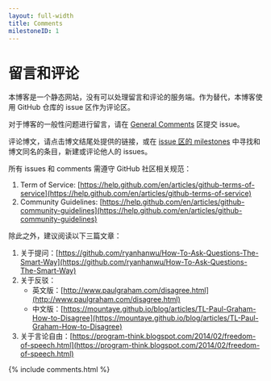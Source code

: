 ```yaml
---
layout: full-width
title: Comments
milestoneID: 1
---
```


# 留言和评论

本博客是一个静态网站，没有可以处理留言和评论的服务端。作为替代，本博客使用 GitHub 仓库的 issue 区作为评论区。

对于博客的一般性问题进行留言，请在 [General Comments](https://github.com/MountAye/blog/milestone/1) 区提交 issue。

评论博文，请点击博文结尾处提供的链接，或在 [issue 区的 milestones](https://github.com/MountAye/blog/milestones) 中寻找和博文同名的条目，新建或评论他人的 issues。

所有 issues 和 comments 需遵守 GitHub 社区相关规范：

1. Term of Service: [https://help.github.com/en/articles/github-terms-of-service](https://help.github.com/en/articles/github-terms-of-service)
2. Community Guidelines: [https://help.github.com/en/articles/github-community-guidelines](https://help.github.com/en/articles/github-community-guidelines)

除此之外，建议阅读以下三篇文章：

1. 关于提问：[https://github.com/ryanhanwu/How-To-Ask-Questions-The-Smart-Way](https://github.com/ryanhanwu/How-To-Ask-Questions-The-Smart-Way)
2. 关于反驳：
    - 英文版：[http://www.paulgraham.com/disagree.html](http://www.paulgraham.com/disagree.html)
    - 中文版：[https://mountaye.github.io/blog/articles/TL-Paul-Graham-How-to-Disagree](https://mountaye.github.io/blog/articles/TL-Paul-Graham-How-to-Disagree)
3. 关于言论自由：[https://program-think.blogspot.com/2014/02/freedom-of-speech.html](https://program-think.blogspot.com/2014/02/freedom-of-speech.html)

{% include comments.html %}

